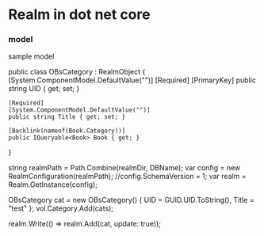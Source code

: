 # Realm in dot net core


### model
sample model 

public class OBsCategory : RealmObject
{
    [System.ComponentModel.DefaultValue("")]
    [Required]
    [PrimaryKey]
    public string UID { get; set; }

    [Required]
    [System.ComponentModel.DefaultValue("")]
    public string Title { get; set; }

    [Backlink(nameof(Book.Category))]
    public IQueryable<Book> Book { get; }
}

string realmPath = Path.Combine(realmDir, DBName);
var config = new RealmConfiguration(realmPath);
//config.SchemaVersion = 1;
var realm = Realm.GetInstance(config);


OBsCategory cat = new OBsCategory()
{
    UID = GUID.UID.ToString(),
    Title = "test"
};
vol.Category.Add(cats);

realm.Write(() => realm.Add(cat, update: true));
